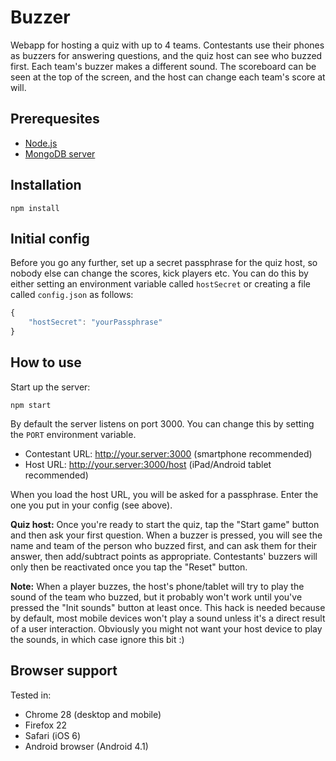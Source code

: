Buzzer
======

Webapp for hosting a quiz with up to 4 teams. Contestants use their phones as buzzers for answering questions, and the quiz host can see who buzzed first. Each team's buzzer makes a different sound. The scoreboard can be seen at the top of the screen, and the host can change each team's score at will.

Prerequesites
-------------

 * [Node.js](http://nodejs.org/)
 * [MongoDB server](http://www.mongodb.org/)

Installation
------------

    npm install

Initial config
--------------

Before you go any further, set up a secret passphrase for the quiz host, so nobody else can change the scores, kick players etc. You can do this by either setting an environment variable called `hostSecret` or creating a file called `config.json` as follows:

```javascript
{
    "hostSecret": "yourPassphrase"
}
```

How to use
----------

Start up the server:

    npm start

By default the server listens on port 3000. You can change this by setting the `PORT` environment variable.

 * Contestant URL: http://your.server:3000 (smartphone recommended)
 * Host URL: http://your.server:3000/host (iPad/Android tablet recommended)

When you load the host URL, you will be asked for a passphrase. Enter the one you put in your config (see above).

**Quiz host:** Once you're ready to start the quiz, tap the "Start game" button and then ask your first question. When a buzzer is pressed, you will see the name and team of the person who buzzed first, and can ask them for their answer, then add/subtract points as appropriate. Contestants' buzzers will only then be reactivated once you tap the "Reset" button.

**Note:** When a player buzzes, the host's phone/tablet will try to play the sound of the team who buzzed, but it probably won't work until you've pressed the "Init sounds" button at least once. This hack is needed because by default, most mobile devices won't play a sound unless it's a direct result of a user interaction. Obviously you might not want your host device to play the sounds, in which case ignore this bit :)

Browser support
---------------

Tested in:

 * Chrome 28 (desktop and mobile)
 * Firefox 22
 * Safari (iOS 6)
 * Android browser (Android 4.1)

